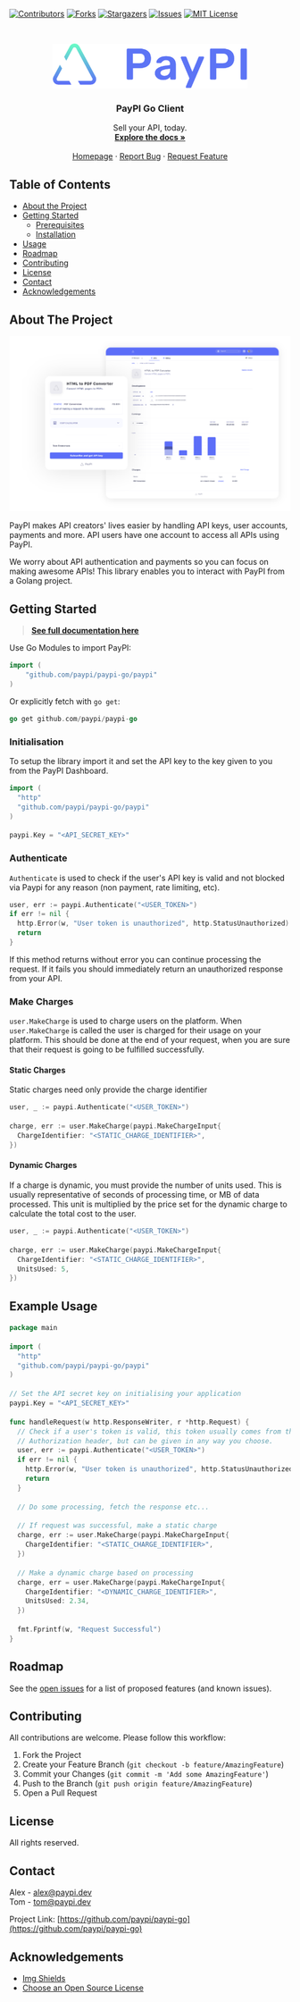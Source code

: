 [![Contributors][contributors-shield]][contributors-url]
[![Forks][forks-shield]][forks-url]
[![Stargazers][stars-shield]][stars-url]
[![Issues][issues-shield]][issues-url]
[![MIT License][license-shield]][license-url]

<!-- PROJECT LOGO -->
<br />
<p align="center">
  <a href="https://github.com/paypi/paypi-go">
    <img src="images/logo.png" alt="Logo" height="80">
  </a>

  <h3 align="center">PayPI Go Client</h3>

  <p align="center">
    Sell your API, today.
    <br />
    <a href="https://partner.paypi.dev/"><strong>Explore the docs »</strong></a>
    <br />
    <br />
    <a href="https://paypi.dev/">Homepage</a>
    ·
    <a href="https://github.com/paypi/paypi-go/issues">Report Bug</a>
    ·
    <a href="https://github.com/paypi/paypi-go/issues">Request Feature</a>
  </p>
</p>

<!-- TABLE OF CONTENTS -->

## Table of Contents

- [About the Project](#about-the-project)
- [Getting Started](#getting-started)
  - [Prerequisites](#prerequisites)
  - [Installation](#installation)
- [Usage](#usage)
- [Roadmap](#roadmap)
- [Contributing](#contributing)
- [License](#license)
- [Contact](#contact)
- [Acknowledgements](#acknowledgements)

<!-- ABOUT THE PROJECT -->

## About The Project

[![PayPI Screenshot][product-screenshot]](https://paypi.dev)

PayPI makes API creators' lives easier by handling API keys, user accounts, payments and more.
API users have one account to access all APIs using PayPI.

We worry about API authentication and payments so you can focus on making awesome APIs! This library enables you to interact with PayPI from a Golang project.

<!-- GETTING STARTED -->

## Getting Started

> <a href="https://partner.paypi.dev/"><strong>See full documentation here</strong></a>

Use Go Modules to import PayPI:

```go
import (
    "github.com/paypi/paypi-go/paypi"
)
```

Or explicitly fetch with `go get`:

```go
go get github.com/paypi/paypi-go
```

### Initialisation

To setup the library import it and set the API key to the key given to you from the PayPI Dashboard.

```go
import (
  "http"
  "github.com/paypi/paypi-go/paypi"
)

paypi.Key = "<API_SECRET_KEY>"
```

### Authenticate

`Authenticate` is used to check if the user's API key is valid and not blocked via Paypi for any reason (non payment, rate limiting, etc).

```go
user, err := paypi.Authenticate("<USER_TOKEN>")
if err != nil {
  http.Error(w, "User token is unauthorized", http.StatusUnauthorized)
  return
}
```

If this method returns without error you can continue processing the request. If it fails you should immediately return an unauthorized response from your API.

### Make Charges

`user.MakeCharge` is used to charge users on the platform. When `user.MakeCharge` is called the user
is charged for their usage on your platform. This should be done at the end of your request, when you
are sure that their request is going to be fulfilled successfully.

#### Static Charges

Static charges need only provide the charge identifier

```go
user, _ := paypi.Authenticate("<USER_TOKEN>")

charge, err := user.MakeCharge(paypi.MakeChargeInput{
  ChargeIdentifier: "<STATIC_CHARGE_IDENTIFIER>",
})
```

#### Dynamic Charges

If a charge is dynamic, you must provide the number of units used. This is usually representative of
seconds of processing time, or MB of data processed. This unit is multiplied by the price set for the
dynamic charge to calculate the total cost to the user.

```go
user, _ := paypi.Authenticate("<USER_TOKEN>")

charge, err := user.MakeCharge(paypi.MakeChargeInput{
  ChargeIdentifier: "<STATIC_CHARGE_IDENTIFIER>",
  UnitsUsed: 5,
})
```

## Example Usage

```go
package main

import (
  "http"
  "github.com/paypi/paypi-go/paypi"
)

// Set the API secret key on initialising your application
paypi.Key = "<API_SECRET_KEY>"

func handleRequest(w http.ResponseWriter, r *http.Request) {
  // Check if a user's token is valid, this token usually comes from the
  // Authorization header, but can be given in any way you choose.
  user, err := paypi.Authenticate("<USER_TOKEN>")
  if err != nil {
    http.Error(w, "User token is unauthorized", http.StatusUnauthorized)
    return
  }

  // Do some processing, fetch the response etc...

  // If request was successful, make a static charge
  charge, err := user.MakeCharge(paypi.MakeChargeInput{
    ChargeIdentifier: "<STATIC_CHARGE_IDENTIFIER>",
  })

  // Make a dynamic charge based on processing
  charge, err = user.MakeCharge(paypi.MakeChargeInput{
    ChargeIdentifier: "<DYNAMIC_CHARGE_IDENTIFIER>",
    UnitsUsed: 2.34,
  })

  fmt.Fprintf(w, "Request Successful")
}
```

<!-- ROADMAP -->

## Roadmap

See the [open issues](https://github.com/paypi/paypi-go/issues) for a list of proposed features (and known issues).

<!-- CONTRIBUTING -->

## Contributing

All contributions are welcome. Please follow this workflow:

1. Fork the Project
2. Create your Feature Branch (`git checkout -b feature/AmazingFeature`)
3. Commit your Changes (`git commit -m 'Add some AmazingFeature'`)
4. Push to the Branch (`git push origin feature/AmazingFeature`)
5. Open a Pull Request

<!-- LICENSE -->

## License

All rights reserved.

<!-- CONTACT -->

## Contact

Alex - alex@paypi.dev  
Tom - tom@paypi.dev

Project Link: [https://github.com/paypi/paypi-go](https://github.com/paypi/paypi-go)

<!-- ACKNOWLEDGEMENTS -->

## Acknowledgements

- [Img Shields](https://shields.io)
- [Choose an Open Source License](https://choosealicense.com)

<!-- MARKDOWN LINKS & IMAGES -->
<!-- https://www.markdownguide.org/basic-syntax/#reference-style-links -->

[contributors-shield]: https://img.shields.io/github/contributors/Paypi/paypi-go.svg?style=flat-square
[contributors-url]: https://github.com/paypi/paypi-go/graphs/contributors
[forks-shield]: https://img.shields.io/github/forks/Paypi/paypi-go.svg?style=flat-square
[forks-url]: https://github.com/paypi/paypi-go/network/members
[stars-shield]: https://img.shields.io/github/stars/Paypi/paypi-go.svg?style=flat-square
[stars-url]: https://github.com/paypi/paypi-go/stargazers
[issues-shield]: https://img.shields.io/github/issues/Paypi/paypi-go.svg?style=flat-square
[issues-url]: https://github.com/paypi/paypi-go/issues
[license-shield]: https://img.shields.io/github/license/Paypi/paypi-go.svg?style=flat-square
[license-url]: https://github.com/paypi/paypi-go/blob/master/LICENSE
[product-screenshot]: images/product.png
